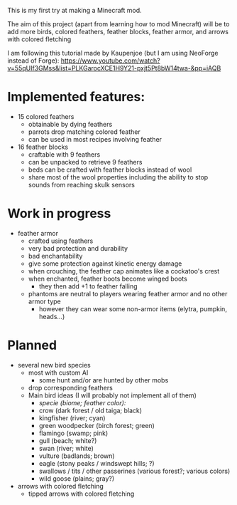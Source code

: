 This is my first try at making a Minecraft mod.

The aim of this project (apart from learning how to mod Minecraft) will be to add more birds, colored feathers, feather blocks, feather armor, and arrows with colored fletching

I am following this tutorial made by Kaupenjoe (but I am using NeoForge instead of Forge):
https://www.youtube.com/watch?v=55qUIf3GMss&list=PLKGarocXCE1H9Y21-pxjt5Pt8bW14twa-&pp=iAQB

# Implemented features:
- 15 colored feathers
  - obtainable by dying feathers
  - parrots drop matching colored feather
  - can be used in most recipes involving feather
- 16 feather blocks
  - craftable with 9 feathers
  - can be unpacked to retrieve 9 feathers
  - beds can be crafted with feather blocks instead of wool
  - share most of the wool properties including the ability to stop sounds from reaching skulk sensors
    
# Work in progress
- feather armor
  - crafted using feathers 
  - very bad protection and durability
  - bad enchantability
  - give some protection against kinetic energy damage
  - when crouching, the feather cap animates like a cockatoo's crest
  - when enchanted, feather boots become winged boots
    - they then add +1 to feather falling                                    
  - phantoms are neutral to players wearing feather armor and no other armor type
    - however they can wear some non-armor items (elytra, pumpkin, heads...)

# Planned
- several new bird species
  - most with custom AI
    - some hunt and/or are hunted by other mobs
  - drop corresponding feathers
  - Main bird ideas (I will probably not implement all of them)
    - _specie (biome; feather color):_
    - crow (dark forest / old taiga; black)
    - kingfisher (river; cyan)
    - green woodpecker (birch forest; green)
    - flamingo (swamp; pink)
    - gull (beach; white?)
    - swan (river; white)
    - vulture (badlands; brown)
    - eagle (stony peaks / windswept hills; ?)
    - swallows / tits / other passerines (various forest?; various colors)
    - wild goose (plains; gray?)
- arrows with colored fletching
  - tipped arrows with colored fletching

